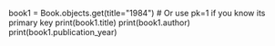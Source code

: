 book1 = Book.objects.get(title="1984") # Or use pk=1 if you know its primary key
print(book1.title)
print(book1.author)
print(book1.publication_year)